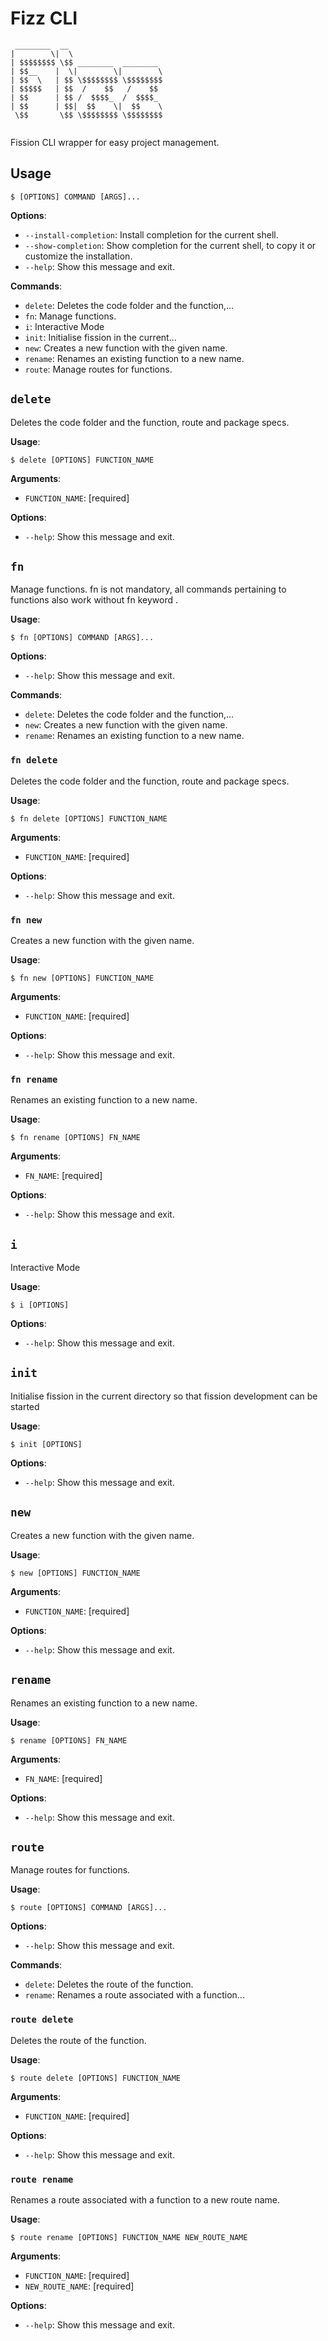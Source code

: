 # Fizz CLI

```
 ________  __                     
|        \|  \                    
| $$$$$$$$ \$$ ________  ________ 
| $$__    |  \|        \|        \
| $$  \   | $$ \$$$$$$$$ \$$$$$$$$
| $$$$$   | $$  /    $$   /    $$ 
| $$      | $$ /  $$$$_  /  $$$$_ 
| $$      | $$|  $$    \|  $$    \
 \$$       \$$ \$$$$$$$$ \$$$$$$$$
                                  
```                                  
                                  

Fission CLI wrapper for easy project management. 

## Usage
```console
$ [OPTIONS] COMMAND [ARGS]...
```

**Options**:

* `--install-completion`: Install completion for the current shell.
* `--show-completion`: Show completion for the current shell, to copy it or customize the installation.
* `--help`: Show this message and exit.

**Commands**:

* `delete`: Deletes the code folder and the function,...
* `fn`: Manage functions.
* `i`: Interactive Mode
* `init`: Initialise fission in the current...
* `new`: Creates a new function with the given name.
* `rename`: Renames an existing function to a new name.
* `route`: Manage routes for functions.

## `delete`

Deletes the code folder and the function, route and package specs.

**Usage**:

```console
$ delete [OPTIONS] FUNCTION_NAME
```

**Arguments**:

* `FUNCTION_NAME`: [required]

**Options**:

* `--help`: Show this message and exit.

## `fn`

Manage functions. fn is not mandatory, all commands pertaining to functions also work without fn keyword .

**Usage**:

```console
$ fn [OPTIONS] COMMAND [ARGS]...
```

**Options**:

* `--help`: Show this message and exit.

**Commands**:

* `delete`: Deletes the code folder and the function,...
* `new`: Creates a new function with the given name.
* `rename`: Renames an existing function to a new name.

### `fn delete`

Deletes the code folder and the function, route and package specs.

**Usage**:

```console
$ fn delete [OPTIONS] FUNCTION_NAME
```

**Arguments**:

* `FUNCTION_NAME`: [required]

**Options**:

* `--help`: Show this message and exit.

### `fn new`

Creates a new function with the given name.

**Usage**:

```console
$ fn new [OPTIONS] FUNCTION_NAME
```

**Arguments**:

* `FUNCTION_NAME`: [required]

**Options**:

* `--help`: Show this message and exit.

### `fn rename`

Renames an existing function to a new name.

**Usage**:

```console
$ fn rename [OPTIONS] FN_NAME
```

**Arguments**:

* `FN_NAME`: [required]

**Options**:

* `--help`: Show this message and exit.

## `i`

Interactive Mode

**Usage**:

```console
$ i [OPTIONS]
```

**Options**:

* `--help`: Show this message and exit.

## `init`

Initialise fission in the current directory so that fission development can be started

**Usage**:

```console
$ init [OPTIONS]
```

**Options**:

* `--help`: Show this message and exit.

## `new`

Creates a new function with the given name.

**Usage**:

```console
$ new [OPTIONS] FUNCTION_NAME
```

**Arguments**:

* `FUNCTION_NAME`: [required]

**Options**:

* `--help`: Show this message and exit.

## `rename`

Renames an existing function to a new name.

**Usage**:

```console
$ rename [OPTIONS] FN_NAME
```

**Arguments**:

* `FN_NAME`: [required]

**Options**:

* `--help`: Show this message and exit.

## `route`

Manage routes for functions.

**Usage**:

```console
$ route [OPTIONS] COMMAND [ARGS]...
```

**Options**:

* `--help`: Show this message and exit.

**Commands**:

* `delete`: Deletes the route of the function.
* `rename`: Renames a route associated with a function...

### `route delete`

Deletes the route of the function.

**Usage**:

```console
$ route delete [OPTIONS] FUNCTION_NAME
```

**Arguments**:

* `FUNCTION_NAME`: [required]

**Options**:

* `--help`: Show this message and exit.

### `route rename`

Renames a route associated with a function to a new route name.

**Usage**:

```console
$ route rename [OPTIONS] FUNCTION_NAME NEW_ROUTE_NAME
```

**Arguments**:

* `FUNCTION_NAME`: [required]
* `NEW_ROUTE_NAME`: [required]

**Options**:

* `--help`: Show this message and exit.
